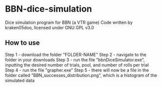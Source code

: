# BBN-dice-simulation
Dice simulation program for BBN (a VTR game)
Code written by kraken05doo, licensed under GNU GPL v3.0

## How to use
Step 1 - download the folder "FOLDER-NAME"
Step 2 - navigate to the folder in your downloads
Step 3 - run the file "bbnDiceSimulator.exe", inputting the desired number of trials, pool, and number of rolls per trial
Step 4 - run the file "grapher.exe"
Step 5 - there will now be a file in the folder called "BBN_successes_distribution.png", which is a histogram of the simulated data
